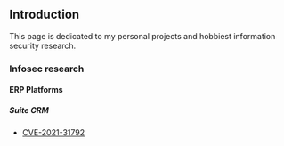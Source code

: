 ## Introduction
This page is dedicated to my personal projects and hobbiest information security research. 

### Infosec research

#### ERP Platforms
##### Suite CRM
- [CVE-2021-31792](CVE-2021-31792.md)
